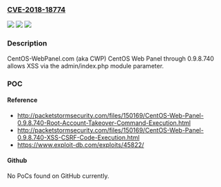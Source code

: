 ### [CVE-2018-18774](https://cve.mitre.org/cgi-bin/cvename.cgi?name=CVE-2018-18774)
![](https://img.shields.io/static/v1?label=Product&message=n%2Fa&color=blue)
![](https://img.shields.io/static/v1?label=Version&message=n%2Fa&color=blue)
![](https://img.shields.io/static/v1?label=Vulnerability&message=n%2Fa&color=brighgreen)

### Description

CentOS-WebPanel.com (aka CWP) CentOS Web Panel through 0.9.8.740 allows XSS via the admin/index.php module parameter.

### POC

#### Reference
- http://packetstormsecurity.com/files/150169/CentOS-Web-Panel-0.9.8.740-Root-Account-Takeover-Command-Execution.html
- http://packetstormsecurity.com/files/150169/CentOS-Web-Panel-0.9.8.740-XSS-CSRF-Code-Execution.html
- https://www.exploit-db.com/exploits/45822/

#### Github
No PoCs found on GitHub currently.


